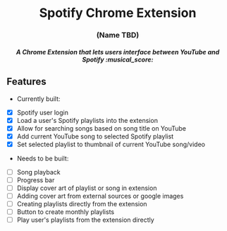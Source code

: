 <h1 align="center">Spotify Chrome Extension</h1>
<h3 align="center">(Name TBD)</h3>
<h5 align="center">A Chrome Extension that lets users interface between YouTube and Spotify :musical_score:</h5>

## Features 
* Currently built:
- [x] Spotify user login
- [x] Load a user's Spotify playlists into the extension
- [x] Allow for searching songs based on song title on YouTube
- [x] Add current YouTube song to selected Spotify playlist
- [x] Set selected playlist to thumbnail of current YouTube song/video

* Needs to be built:
- [ ] Song playback
- [ ] Progress bar 
- [ ] Display cover art of playlist or song in extension
- [ ] Adding cover art from external sources or google images
- [ ] Creating playlists directly from the extension
- [ ] Button to create monthly playlists
- [ ] Play user's playlists from the extension directly
